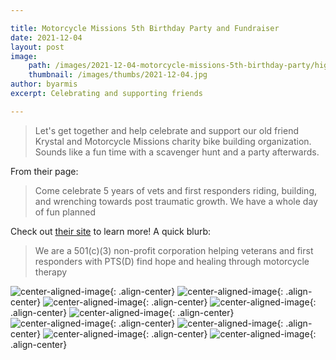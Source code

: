 ```yaml
---

title: Motorcycle Missions 5th Birthday Party and Fundraiser
date: 2021-12-04
layout: post
image:
    path: /images/2021-12-04-motorcycle-missions-5th-birthday-party/highres_500624515.jpg
    thumbnail: /images/thumbs/2021-12-04.jpg
author: byarmis
excerpt: Celebrating and supporting friends

---
```


> Let's get together and help celebrate and support our old friend Krystal and Motorcycle Missions charity bike building organization.  Sounds like a fun time with a scavenger hunt and a party afterwards.

From their page:

> Come celebrate 5 years of vets and first responders riding, building, and wrenching towards post traumatic growth.  We have a whole day of fun planned

Check out [their site](http://motorcyclemissions.org) to learn more!  A quick blurb:

> We are a 501(c)(3) non-profit corporation helping veterans and first responders with PTS(D) find hope and healing through motorcycle therapy

![center-aligned-image](/images/2021-12-04-motorcycle-missions-5th-birthday-party/highres_500616069.jpg){: .align-center}
![center-aligned-image](/images/2021-12-04-motorcycle-missions-5th-birthday-party/highres_500616198.jpg){: .align-center}
![center-aligned-image](/images/2021-12-04-motorcycle-missions-5th-birthday-party/highres_500616199.jpg){: .align-center}
![center-aligned-image](/images/2021-12-04-motorcycle-missions-5th-birthday-party/highres_500616200.jpg){: .align-center}
![center-aligned-image](/images/2021-12-04-motorcycle-missions-5th-birthday-party/highres_500616569.jpg){: .align-center}
![center-aligned-image](/images/2021-12-04-motorcycle-missions-5th-birthday-party/highres_500624511.jpg){: .align-center}
![center-aligned-image](/images/2021-12-04-motorcycle-missions-5th-birthday-party/highres_500624516.jpg){: .align-center}
![center-aligned-image](/images/2021-12-04-motorcycle-missions-5th-birthday-party/highres_500624517.jpg){: .align-center}
![center-aligned-image](/images/2021-12-04-motorcycle-missions-5th-birthday-party/highres_500624521.jpg){: .align-center}

